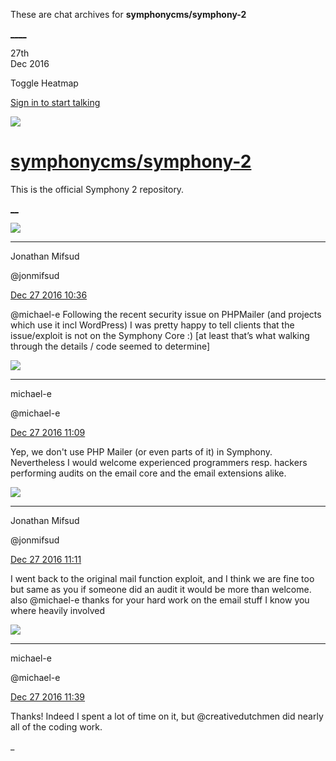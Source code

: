 These are chat archives for **symphonycms/symphony-2**

[__](/symphonycms/symphony-2/archives/2016/12/28)[__](/symphonycms/symphony-2/archives/2016/12/26)

27th  
Dec 2016

Toggle Heatmap

[Sign in to start talking](/login?action=login&button=archive-login)

![](https://avatars-02.gitter.im/group/iv/3/57542c45c43b8c601977197e?s=48)

#  [symphonycms/symphony-2](/symphonycms/symphony-2)

This is the official Symphony 2 repository.

[ __](/orgs/symphonycms/rooms "More symphonycms rooms")

![](https://avatars1.githubusercontent.com/u/859775?v=3&s=30)

____

Jonathan Mifsud

@jonmifsud

[Dec 27 2016
10:36](https://gitter.im/symphonycms/symphony-2?at=5862441e058ca967379701bf)

@michael-e Following the recent security issue on PHPMailer (and projects
which use it incl WordPress) I was pretty happy to tell clients that the
issue/exploit is not on the Symphony Core :) [at least that’s what walking
through the details / code seemed to determine]

![](https://avatars2.githubusercontent.com/u/40072?v=3&s=30)

____

michael-e

@michael-e

[Dec 27 2016
11:09](https://gitter.im/symphonycms/symphony-2?at=58624bd3c5a4e0233bd4d61b)

Yep, we don't use PHP Mailer (or even parts of it) in Symphony. Nevertheless I
would welcome experienced programmers resp. hackers performing audits on the
email core and the email extensions alike.

![](https://avatars1.githubusercontent.com/u/859775?v=3&s=30)

____

Jonathan Mifsud

@jonmifsud

[Dec 27 2016
11:11](https://gitter.im/symphonycms/symphony-2?at=58624c47c02c1a3959b900f9)

I went back to the original mail function exploit, and I think we are fine too
but same as you if someone did an audit it would be more than welcome. also
@michael-e thanks for your hard work on the email stuff I know you where
heavily involved

![](https://avatars2.githubusercontent.com/u/40072?v=3&s=30)

____

michael-e

@michael-e

[Dec 27 2016
11:39](https://gitter.im/symphonycms/symphony-2?at=586252d5c895451b7526795a)

Thanks! Indeed I spent a lot of time on it, but @creativedutchmen did nearly
all of the coding work.

_

